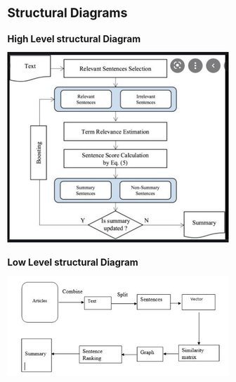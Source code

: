 # Structural Diagrams

## High Level structural Diagram
![High Level Usecase Diagram](https://github.com/Pavanas-06/Text-summarization/blob/main/Design/structural%20design/structural%20high%20level.JPG)

## Low Level structural Diagram
![Low Level Usecase Diagram](https://github.com/Pavanas-06/Text-summarization/blob/main/Design/structural%20design/structural%20low%20level.JPG)
